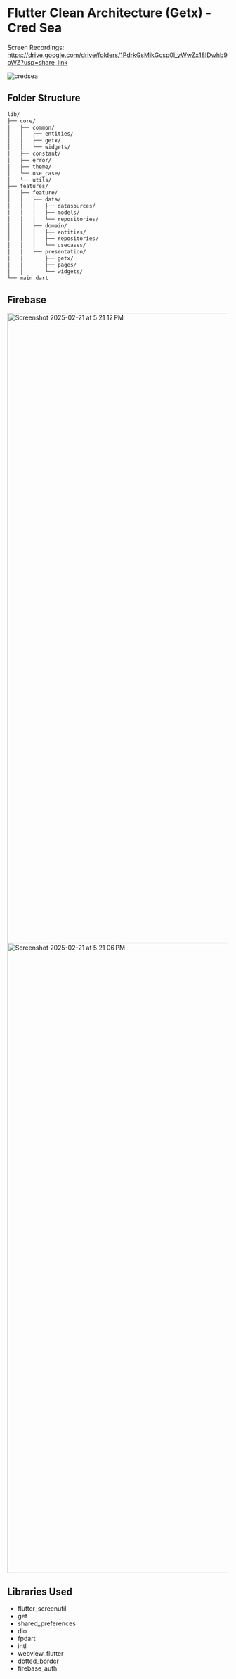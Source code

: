 # Flutter Clean Architecture (Getx) - Cred Sea

Screen Recordings: https://drive.google.com/drive/folders/1PdrkGsMikGcsp0l_yWwZx18IDwhb9oWZ?usp=share_link

![credsea](https://github.com/user-attachments/assets/7f190183-5761-4ef4-8947-6abe1d0e6ca5)

## Folder Structure
```bash
lib/
├── core/
│   ├── common/
│   │   ├── entities/
│   │   ├── getx/
│   │   └── widgets/
│   ├── constant/
│   ├── error/
│   ├── theme/
│   └── use_case/
│   └── utils/
├── features/
│   ├── feature/
│   │   ├── data/
│   │   │   ├── datasources/
│   │   │   ├── models/
│   │   │   └── repositories/
│   │   ├── domain/
│   │   │   ├── entities/
│   │   │   ├── repositories/
│   │   │   └── usecases/
│   │   └── presentation/
│   │       ├── getx/
│   │       ├── pages/
│   │       └── widgets/
└── main.dart
``` 

## Firebase
<img width="1432" alt="Screenshot 2025-02-21 at 5 21 12 PM" src="https://github.com/user-attachments/assets/74c70335-e419-44ac-8731-38cc4cc01ab4" />

<img width="1432" alt="Screenshot 2025-02-21 at 5 21 06 PM" src="https://github.com/user-attachments/assets/ac70ebe5-089a-40c0-a1d7-16160aacc173" />

## Libraries Used
- flutter_screenutil
- get
- shared_preferences
- dio
- fpdart
- intl
- webview_flutter
- dotted_border
- firebase_auth
